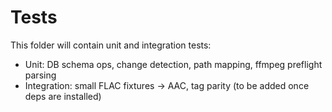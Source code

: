 # Tests

This folder will contain unit and integration tests:
- Unit: DB schema ops, change detection, path mapping, ffmpeg preflight parsing
- Integration: small FLAC fixtures → AAC, tag parity (to be added once deps are installed)
